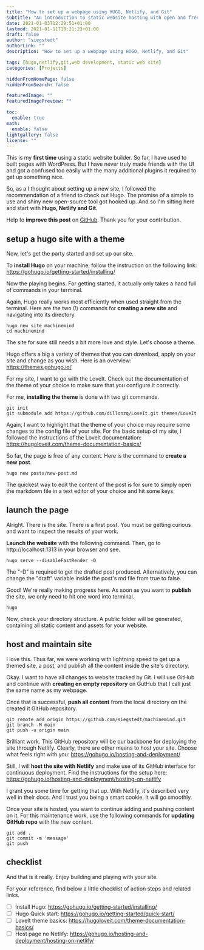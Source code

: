 ```yaml
---
title: "How to set up a webpage using HUGO, Netlify, and Git"
subtitle: "An introduction to static website hosting with open and free resources"
date: 2021-01-03T12:29:51+01:00
lastmod: 2021-01-11T18:21:23+01:00
draft: false
author: "siegstedt"
authorLink: ""
description: "How to set up a webpage using HUGO, Netlify, and Git"

tags: [hugo,netlify,git,web development, static web site]
categories: [Projects]

hiddenFromHomePage: false
hiddenFromSearch: false

featuredImage: ""
featuredImagePreview: ""

toc:
  enable: true
math:
  enable: false
lightgallery: false
license: ""
---
```


This is my **first time** using a static website builder. So far, I have used to built pages with WordPress. But I have never truly made friends with the UI and got a confused too easily with the many additional plugins it required to get up something nice.

So, as a I thought about setting up a new site, I followed the recommendation of a friend to check out Hugo. The promise of a simple to use and shiny new open-source tool got hooked up. And so I'm sitting here and start with **Hugo, Netlify and Git**.

<!--more-->

Help to **improve this post** on [GitHub](https://github.com/siegstedt/machinemind/blob/main/content/posts/how-to-set-up-hugo-and-netlify.md). Thank you for your contribution.

## setup a hugo site with a theme

Now, let's get the party started and set up our site. 

To **install Hugo** on your machine, follow the instruction on the following link: https://gohugo.io/getting-started/installing/

Now the playing begins. For getting started, it actually only takes a hand full of commands in your terminal.

Again, Hugo really works most efficiently when used straight from the terminal. Here are the two (!) commands for **creating a new site** and navigating into its directory.

```
hugo new site machinemind
cd machinemind
```

The site for sure still needs a bit more love and style. Let's choose a theme.

Hugo offers a big a variety of themes that you can download, apply on your site and change as you wish. Here is an overview: https://themes.gohugo.io/

For my site, I want to go with the LoveIt. Check out the documentation of the theme of your choice to make sure that you configure it correctly.

For me, **installing the theme** is done with two git commands.

```
git init
git submodule add https://github.com/dillonzq/LoveIt.git themes/LoveIt
```

Again, I want to highlight that the theme of your choice may require some changes to the config file of your site. For the basic setup of my site, I followed the instructions of the LoveIt documentation: https://hugoloveit.com/theme-documentation-basics/

So far, the page is free of any content. Here is the command to **create a new post**.

```
hugo new posts/new-post.md
```

The quickest way to edit the content of the post is for sure to simply open the markdown file in a text editor of your choice and hit some keys.

## launch the page

Alright. There is the site. There is a first post. You must be getting curious and want to inspect the results of your work.

**Launch the website** with the following command. Then, go to http://localhost:1313 in your browser and see.

```
hugo serve --disableFastRender -D
```

The "-D" is required to get the drafted post produced. Alternatively, you can change the "draft" variable inside the post's md file from true to false.

Good! We're really making progress here. As soon as you want to **publish** the site, we only need to hit one word into terminal. 

```
hugo
```
Now, check your directory structure. A public folder will be generated, containing all static content and assets for your website. 

## host and maintain site

I love this. Thus far, we were working with lightning speed to get up a themed site, a post, and publish all the content inside the site's directory.

Okay. I want to have all changes to website tracked by Git. I will use GitHub and continue with **creating en empty repository** on GutHub that I call just the same name as my webpage.

Once that is successful, **push all content** from the local directory on the  created it GitHub repository.

```
git remote add origin https://github.com/siegstedt/machinemind.git
git branch -M main
git push -u origin main
```

Brilliant work. This GitHub repository will be our backbone for deploying the site through Netlify. Clearly, there are other means to host your site. Choose what feels right with you: https://gohugo.io/hosting-and-deployment/

Still, I will **host the site with Netlify** and make use of its GitHub interface for continuous deployment. Find the instructions for the setup here: https://gohugo.io/hosting-and-deployment/hosting-on-netlify

I grant you some time for getting that up. With Netlify, it's described very well in their docs. And I trust you being a smart cookie. It will go smoothly.

Once your site is hosted, you want to continue adding and pushing content on it. For this maintenance work, use the following commands for **updating GitHub repo** with the new content.

```
git add .
git commit -m 'message'
git push
```

## checklist

And that is it really. Enjoy building and playing with your site.

For your reference, find below a little checklist of action steps and related links.

- [ ] Install Hugo: https://gohugo.io/getting-started/installing/
- [ ] Hugo Quick start: https://gohugo.io/getting-started/quick-start/
- [ ] LoveIt theme basics: https://hugoloveit.com/theme-documentation-basics/
- [ ] Host page no Netlify: https://gohugo.io/hosting-and-deployment/hosting-on-netlify/